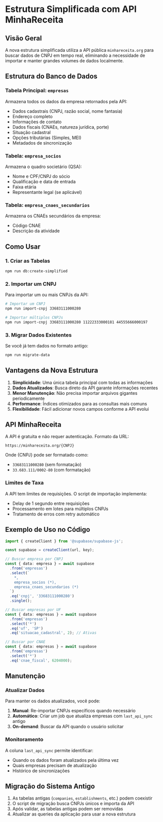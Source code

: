# Estrutura Simplificada com API MinhaReceita

## Visão Geral

A nova estrutura simplificada utiliza a API pública `minhareceita.org` para buscar dados de CNPJ em tempo real, eliminando a necessidade de importar e manter grandes volumes de dados localmente.

## Estrutura do Banco de Dados

### Tabela Principal: `empresas`
Armazena todos os dados da empresa retornados pela API:
- Dados cadastrais (CNPJ, razão social, nome fantasia)
- Endereço completo
- Informações de contato
- Dados fiscais (CNAEs, natureza jurídica, porte)
- Situação cadastral
- Opções tributárias (Simples, MEI)
- Metadados de sincronização

### Tabela: `empresa_socios`
Armazena o quadro societário (QSA):
- Nome e CPF/CNPJ do sócio
- Qualificação e data de entrada
- Faixa etária
- Representante legal (se aplicável)

### Tabela: `empresa_cnaes_secundarios`
Armazena os CNAEs secundários da empresa:
- Código CNAE
- Descrição da atividade

## Como Usar

### 1. Criar as Tabelas

```bash
npm run db:create-simplified
```

### 2. Importar um CNPJ

Para importar um ou mais CNPJs da API:

```bash
# Importar um CNPJ
npm run import-cnpj 33683111000280

# Importar múltiplos CNPJs
npm run import-cnpj 33683111000280 11222333000181 44555666000197
```

### 3. Migrar Dados Existentes

Se você já tem dados no formato antigo:

```bash
npm run migrate-data
```

## Vantagens da Nova Estrutura

1. **Simplicidade**: Uma única tabela principal com todas as informações
2. **Dados Atualizados**: Busca direto da API garante informações recentes
3. **Menor Manutenção**: Não precisa importar arquivos gigantes periodicamente
4. **Performance**: Índices otimizados para as consultas mais comuns
5. **Flexibilidade**: Fácil adicionar novos campos conforme a API evolui

## API MinhaReceita

A API é gratuita e não requer autenticação. Formato da URL:

```
https://minhareceita.org/{CNPJ}
```

Onde {CNPJ} pode ser formatado como:
- `33683111000280` (sem formatação)
- `33.683.111/0002-80` (com formatação)

### Limites de Taxa

A API tem limites de requisições. O script de importação implementa:
- Delay de 1 segundo entre requisições
- Processamento em lotes para múltiplos CNPJs
- Tratamento de erros com retry automático

## Exemplo de Uso no Código

```typescript
import { createClient } from '@supabase/supabase-js';

const supabase = createClient(url, key);

// Buscar empresa por CNPJ
const { data: empresa } = await supabase
  .from('empresas')
  .select(`
    *,
    empresa_socios (*),
    empresa_cnaes_secundarios (*)
  `)
  .eq('cnpj', '33683111000280')
  .single();

// Buscar empresas por UF
const { data: empresas } = await supabase
  .from('empresas')
  .select('*')
  .eq('uf', 'SP')
  .eq('situacao_cadastral', 2); // Ativas

// Buscar por CNAE
const { data: empresas } = await supabase
  .from('empresas')
  .select('*')
  .eq('cnae_fiscal', 6204000);
```

## Manutenção

### Atualizar Dados

Para manter os dados atualizados, você pode:

1. **Manual**: Re-importar CNPJs específicos quando necessário
2. **Automático**: Criar um job que atualiza empresas com `last_api_sync` antigo
3. **On-demand**: Buscar da API quando o usuário solicitar

### Monitoramento

A coluna `last_api_sync` permite identificar:
- Quando os dados foram atualizados pela última vez
- Quais empresas precisam de atualização
- Histórico de sincronizações

## Migração do Sistema Antigo

1. As tabelas antigas (`companies`, `establishments`, etc.) podem coexistir
2. O script de migração busca CNPJs únicos e importa da API
3. Após validar, as tabelas antigas podem ser removidas
4. Atualizar as queries da aplicação para usar a nova estrutura